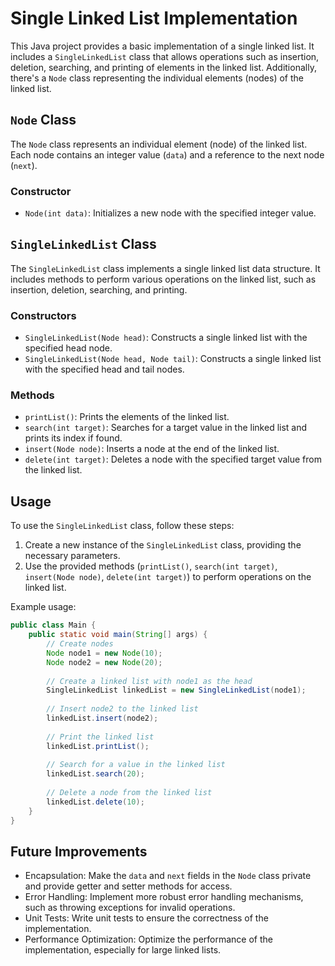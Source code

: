 
# Single Linked List Implementation

This Java project provides a basic implementation of a single linked list. It includes a `SingleLinkedList` class that allows operations such as insertion, deletion, searching, and printing of elements in the linked list. Additionally, there's a `Node` class representing the individual elements (nodes) of the linked list.

## `Node` Class

The `Node` class represents an individual element (node) of the linked list. Each node contains an integer value (`data`) and a reference to the next node (`next`).

### Constructor

- `Node(int data)`: Initializes a new node with the specified integer value.

## `SingleLinkedList` Class

The `SingleLinkedList` class implements a single linked list data structure. It includes methods to perform various operations on the linked list, such as insertion, deletion, searching, and printing.

### Constructors

- `SingleLinkedList(Node head)`: Constructs a single linked list with the specified head node.
- `SingleLinkedList(Node head, Node tail)`: Constructs a single linked list with the specified head and tail nodes.

### Methods

- `printList()`: Prints the elements of the linked list.
- `search(int target)`: Searches for a target value in the linked list and prints its index if found.
- `insert(Node node)`: Inserts a node at the end of the linked list.
- `delete(int target)`: Deletes a node with the specified target value from the linked list.

## Usage

To use the `SingleLinkedList` class, follow these steps:

1. Create a new instance of the `SingleLinkedList` class, providing the necessary parameters.
2. Use the provided methods (`printList()`, `search(int target)`, `insert(Node node)`, `delete(int target)`) to perform operations on the linked list.

Example usage:

```java
public class Main {
    public static void main(String[] args) {
        // Create nodes
        Node node1 = new Node(10);
        Node node2 = new Node(20);
        
        // Create a linked list with node1 as the head
        SingleLinkedList linkedList = new SingleLinkedList(node1);
        
        // Insert node2 to the linked list
        linkedList.insert(node2);
        
        // Print the linked list
        linkedList.printList();
        
        // Search for a value in the linked list
        linkedList.search(20);
        
        // Delete a node from the linked list
        linkedList.delete(10);
    }
}
```

## Future Improvements

- Encapsulation: Make the `data` and `next` fields in the `Node` class private and provide getter and setter methods for access.
- Error Handling: Implement more robust error handling mechanisms, such as throwing exceptions for invalid operations.
- Unit Tests: Write unit tests to ensure the correctness of the implementation.
- Performance Optimization: Optimize the performance of the implementation, especially for large linked lists.

